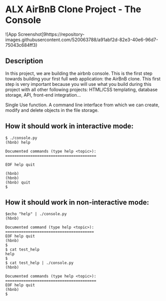 # ALX AirBnB Clone Project - The Console

![App Screenshot]9https://repository-images.githubusercontent.com/520063788/a91abf2d-82e3-40e6-96d7-75043c684ff3)

## Description
In this project, we are building the airbnb console.
This is the first step towards building your first full web application: the AirBnB clone. This first step is very important because you will use what you build during this project with all other following projects: HTML/CSS templating, database storage, API, front-end integration…

Single Use function. A command line interface from which we can create, modify and delete objects in the file storage.

## How it should work in interactive mode:

```
$ ./console.py
(hbnb) help

Documented commands (type help <topic>):
========================================

EOF help quit

(hbnb)
(hbnb)
(hbnb) quit
$
```

## How it should work in non-interactive mode:

```
$echo "help" | ./console.py
(hbnb)

Documented command (type help <topic>):
=======================================
EOF help quit
(hbnb)
$
$ cat test_help
help
$
$ cat test_help | ./console.py
(hbnb)

Documented commands (type help <topic>):
========================================
EOF help quit
(hbnb)
$
```

